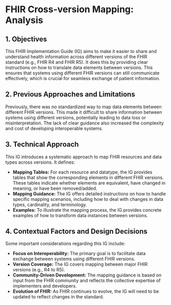 # FHIR Cross-version Mapping: Analysis

## 1. Objectives

This FHIR Implementation Guide (IG) aims to make it easier to share and understand health information across different versions of the FHIR standard (e.g., FHIR R4 and FHIR R5). It does this by providing clear instructions on how to translate data elements between versions. This ensures that systems using different FHIR versions can still communicate effectively, which is crucial for seamless exchange of patient information.


## 2. Previous Approaches and Limitations

Previously, there was no standardized way to map data elements between different FHIR versions. This made it difficult to share information between systems using different versions, potentially leading to data loss or misinterpretation. The lack of clear guidance also increased the complexity and cost of developing interoperable systems.


## 3. Technical Approach

This IG introduces a systematic approach to map FHIR resources and data types across versions. It defines:

* **Mapping Tables:** For each resource and datatype, the IG provides tables that show the corresponding elements in different FHIR versions. These tables indicate whether elements are equivalent, have changed in meaning, or have been removed/added.
* **Mapping Guidance:** The IG offers detailed instructions on how to handle specific mapping scenarios, including how to deal with changes in data types, cardinality, and terminology.
* **Examples:** To illustrate the mapping process, the IG provides concrete examples of how to transform data instances between versions.


## 4. Contextual Factors and Design Decisions

Some important considerations regarding this IG include:

* **Focus on Interoperability:** The primary goal is to facilitate data exchange between systems using different FHIR versions.
* **Version Coverage:** The IG covers mapping between major FHIR versions (e.g., R4 to R5).
* **Community-Driven Development:** The mapping guidance is based on input from the FHIR community and reflects the collective expertise of implementers and developers.
* **Evolution of FHIR:** As FHIR continues to evolve, the IG will need to be updated to reflect changes in the standard.
